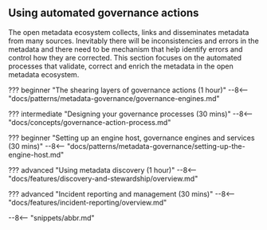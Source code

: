 <!-- SPDX-License-Identifier: CC-BY-4.0 -->
<!-- Copyright Contributors to the Egeria project. -->

## Using automated governance actions

The open metadata ecosystem collects, links and disseminates metadata from many sources. Inevitably there will be inconsistencies and errors in the metadata and there need to be mechanism that help identify errors and control how they are corrected.  This section focuses on the automated processes that validate, correct and enrich the metadata in the open metadata ecosystem.

??? beginner "The shearing layers of governance actions (1 hour)"
    --8<-- "docs/patterns/metadata-governance/governance-engines.md"

??? intermediate "Designing your governance processes (30 mins)"
    --8<-- "docs/concepts/governance-action-process.md"

??? beginner "Setting up an engine host, governance engines and services (30 mins)"
    --8<-- "docs/patterns/metadata-governance/setting-up-the-engine-host.md"

??? advanced "Using metadata discovery (1 hour)"
    --8<-- "docs/features/discovery-and-stewardship/overview.md"

??? advanced "Incident reporting and management (30 mins)"
    --8<-- "docs/features/incident-reporting/overview.md"

--8<-- "snippets/abbr.md"